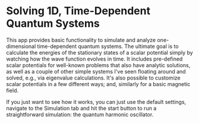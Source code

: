 # Solving 1D, Time-Dependent Quantum Systems

This app provides basic functionality to simulate and analyze one-dimensional time-dependent quantum systems. The ultimate goal is to calculate the energies of the stationary states of a scalar potential simply by watching how the wave function evolves in time. It includes pre-defined scalar potentials for well-known problems that also have analytic solutions, as well as a couple of other simple systems I've seen floating around and solved, e.g., via eigenvalue calculations. It's also possible to customize scalar potentials in a few different ways; and, similarly for a basic magnetic field.

If you just want to see how it works, you can just use the default settings, navigate to the Simulation tab and hit the start button to run a straightforward simulation: the quantum harmonic oscillator.
